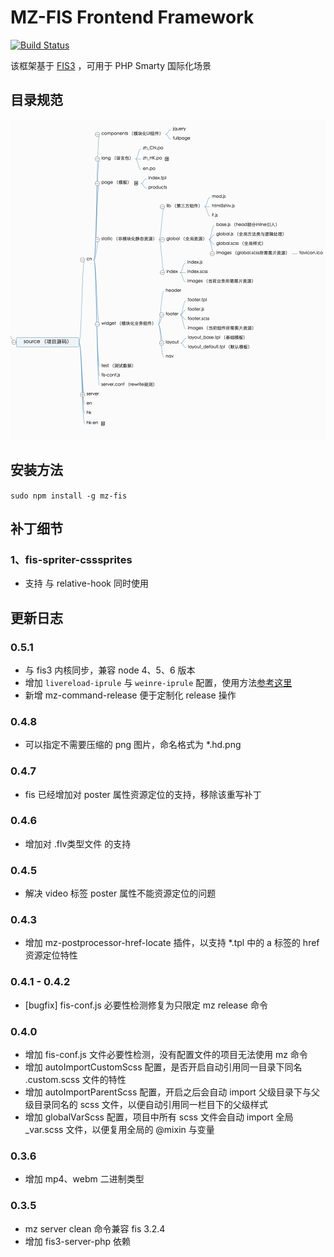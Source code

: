 # MZ-FIS Frontend Framework
[![Build Status](https://travis-ci.org/mz-team/mz-fis.svg?branch=master)](https://travis-ci.org/mz-team/mz-fis)

该框架基于 [FIS3](http://fis.baidu.com/) ，可用于 PHP Smarty 国际化场景

## 目录规范

![目录规范](./struct.png)

## 安装方法

`sudo npm install -g mz-fis`

## 补丁细节

### 1、fis-spriter-csssprites

* 支持 与 relative-hook 同时使用 



## 更新日志

### 0.5.1
* 与 fis3 内核同步，兼容 node 4、5、6 版本
* 增加 `livereload-iprule` 与 `weinre-iprule` 配置，使用方法[参考这里](https://github.com/mz-team/mz-command-release/blob/master/lib/weinre.js#L14)
* 新增 mz-command-release 便于定制化 release 操作

### 0.4.8
* 可以指定不需要压缩的 png 图片，命名格式为 *.hd.png

### 0.4.7
* fis 已经增加对 poster 属性资源定位的支持，移除该重写补丁

### 0.4.6
* 增加对 .flv类型文件 的支持

### 0.4.5
* 解决 video 标签 poster 属性不能资源定位的问题

### 0.4.3
* 增加 mz-postprocessor-href-locate 插件，以支持 \*.tpl 中的 a 标签的 href 资源定位特性

### 0.4.1 - 0.4.2
* [bugfix] fis-conf.js 必要性检测修复为只限定 mz release 命令

### 0.4.0
* 增加 fis-conf.js 文件必要性检测，没有配置文件的项目无法使用 mz 命令
* 增加 autoImportCustomScss 配置，是否开启自动引用同一目录下同名 .custom.scss 文件的特性
* 增加 autoImportParentScss 配置，开启之后会自动 import 父级目录下与父级目录同名的 scss 文件，以便自动引用同一栏目下的父级样式
* 增加 globalVarScss 配置，项目中所有 scss 文件会自动 import 全局 _var.scss 文件，以便复用全局的 @mixin 与变量

### 0.3.6
* 增加 mp4、webm 二进制类型

### 0.3.5 
* mz server clean 命令兼容 fis 3.2.4
* 增加 fis3-server-php 依赖